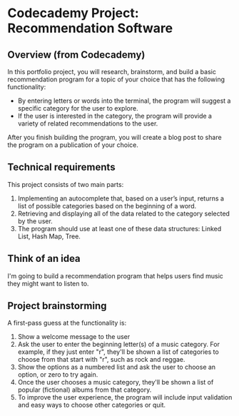 # Codecademy Project: Recommendation Software

## Overview (from Codecademy)
In this portfolio project, you will research, brainstorm, and build a basic recommendation program for a topic of your choice that has the following functionality:

- By entering letters or words into the terminal, the program will suggest a specific category for the user to explore. 
- If the user is interested in the category, the program will provide a variety of related recommendations to the user. 

After you finish building the program, you will create a blog post to share the program on a publication of your choice.

## Technical requirements
This project consists of two main parts:

1. Implementing an autocomplete that, based on a user’s input, returns a list of possible categories based on the beginning of a word.
2. Retrieving and displaying all of the data related to the category selected by the user.
3. The program should use at least one of these data structures: Linked List, Hash Map, Tree.

## Think of an idea
I'm going to build a recommendation program that helps users find music they might want to listen to.

## Project brainstorming
A first-pass guess at the functionality is:

1. Show a welcome message to the user
2. Ask the user to enter the beginning letter(s) of a music category. For example, if they just enter "r", they'll be shown a list of categories to choose from that start with "r", such as rock and reggae.
3. Show the options as a numbered list and ask the user to choose an option, or zero to try again.
4. Once the user chooses a music category, they'll be shown a list of popular (fictional) albums from that category.
5. To improve the user experience, the program will include input validation and easy ways to choose other categories or quit.
